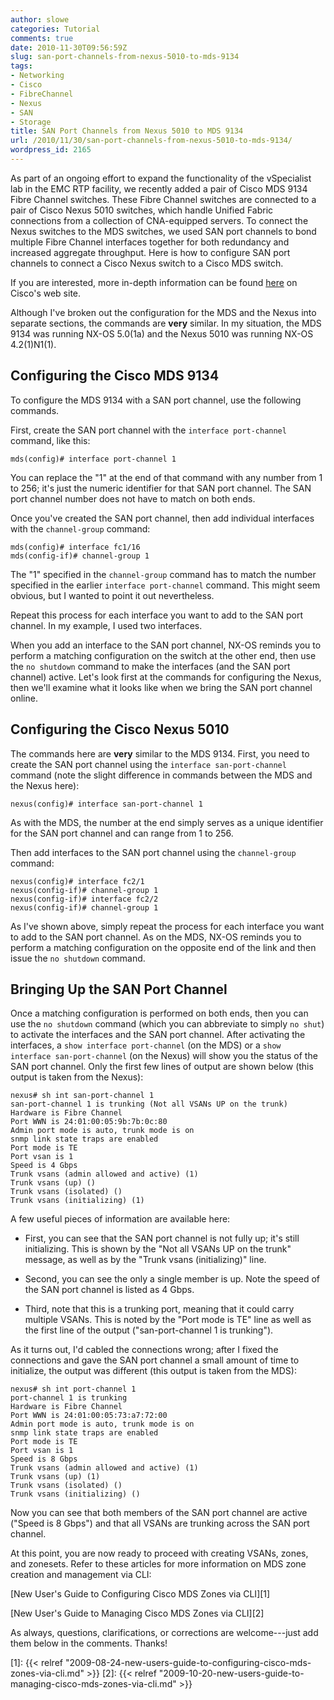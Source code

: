 ```yaml
---
author: slowe
categories: Tutorial
comments: true
date: 2010-11-30T09:56:59Z
slug: san-port-channels-from-nexus-5010-to-mds-9134
tags:
- Networking
- Cisco
- FibreChannel
- Nexus
- SAN
- Storage
title: SAN Port Channels from Nexus 5010 to MDS 9134
url: /2010/11/30/san-port-channels-from-nexus-5010-to-mds-9134/
wordpress_id: 2165
---
```


As part of an ongoing effort to expand the functionality of the vSpecialist lab in the EMC RTP facility, we recently added a pair of Cisco MDS 9134 Fibre Channel switches. These Fibre Channel switches are connected to a pair of Cisco Nexus 5010 switches, which handle Unified Fabric connections from a collection of CNA-equipped servers. To connect the Nexus switches to the MDS switches, we used SAN port channels to bond multiple Fibre Channel interfaces together for both redundancy and increased aggregate throughput. Here is how to configure SAN port channels to connect a Cisco Nexus switch to a Cisco MDS switch.

If you are interested, more in-depth information can be found [here](http://www.cisco.com/en/US/docs/switches/datacenter/nexus5000/sw/san_switching/Cisco_Nexus_5000_Series_NX-OS_SAN_Switching_Configuration_Guide_chapter7.html) on Cisco's web site.

Although I've broken out the configuration for the MDS and the Nexus into separate sections, the commands are **very** similar. In my situation, the MDS 9134 was running NX-OS 5.0(1a) and the Nexus 5010 was running NX-OS 4.2(1)N1(1).

## Configuring the Cisco MDS 9134

To configure the MDS 9134 with a SAN port channel, use the following commands.

First, create the SAN port channel with the `interface port-channel` command, like this:

```text
mds(config)# interface port-channel 1
```

You can replace the "1" at the end of that command with any number from 1 to 256; it's just the numeric identifier for that SAN port channel. The SAN port channel number does not have to match on both ends.

Once you've created the SAN port channel, then add individual interfaces with the `channel-group` command:

```text
mds(config)# interface fc1/16  
mds(config-if)# channel-group 1
```

The "1" specified in the `channel-group` command has to match the number specified in the earlier `interface port-channel` command. This might seem obvious, but I wanted to point it out nevertheless.

Repeat this process for each interface you want to add to the SAN port channel. In my example, I used two interfaces.

When you add an interface to the SAN port channel, NX-OS reminds you to perform a matching configuration on the switch at the other end, then use the `no shutdown` command to make the interfaces (and the SAN port channel) active. Let's look first at the commands for configuring the Nexus, then we'll examine what it looks like when we bring the SAN port channel online.

## Configuring the Cisco Nexus 5010

The commands here are **very** similar to the MDS 9134. First, you need to create the SAN port channel using the `interface san-port-channel` command (note the slight difference in commands between the MDS and the Nexus here):

```text
nexus(config)# interface san-port-channel 1
```

As with the MDS, the number at the end simply serves as a unique identifier for the SAN port channel and can range from 1 to 256.

Then add interfaces to the SAN port channel using the `channel-group` command:

```text
nexus(config)# interface fc2/1  
nexus(config-if)# channel-group 1  
nexus(config-if)# interface fc2/2  
nexus(config-if)# channel-group 1
```

As I've shown above, simply repeat the process for each interface you want to add to the SAN port channel. As on the MDS, NX-OS reminds you to perform a matching configuration on the opposite end of the link and then issue the `no shutdown` command.

## Bringing Up the SAN Port Channel

Once a matching configuration is performed on both ends, then you can use the `no shutdown` command (which you can abbreviate to simply `no shut`) to activate the interfaces and the SAN port channel. After activating the interfaces, a `show interface port-channel` (on the MDS) or a `show interface san-port-channel` (on the Nexus) will show you the status of the SAN port channel. Only the first few lines of output are shown below (this output is taken from the Nexus):

```text
nexus# sh int san-port-channel 1  
san-port-channel 1 is trunking (Not all VSANs UP on the trunk)  
Hardware is Fibre Channel  
Port WWN is 24:01:00:05:9b:7b:0c:80  
Admin port mode is auto, trunk mode is on  
snmp link state traps are enabled  
Port mode is TE  
Port vsan is 1  
Speed is 4 Gbps  
Trunk vsans (admin allowed and active) (1)  
Trunk vsans (up) ()  
Trunk vsans (isolated) ()  
Trunk vsans (initializing) (1)
```

A few useful pieces of information are available here:

* First, you can see that the SAN port channel is not fully up; it's still initializing. This is shown by the "Not all VSANs UP on the trunk" message, as well as by the "Trunk vsans (initializing)" line.

* Second, you can see the only a single member is up. Note the speed of the SAN port channel is listed as 4 Gbps.

* Third, note that this is a trunking port, meaning that it could carry multiple VSANs. This is noted by the "Port mode is TE" line as well as the first line of the output ("san-port-channel 1 is trunking").

As it turns out, I'd cabled the connections wrong; after I fixed the connections and gave the SAN port channel a small amount of time to initialize, the output was different (this output is taken from the MDS):

```text
nexus# sh int port-channel 1  
port-channel 1 is trunking  
Hardware is Fibre Channel  
Port WWN is 24:01:00:05:73:a7:72:00  
Admin port mode is auto, trunk mode is on  
snmp link state traps are enabled  
Port mode is TE  
Port vsan is 1  
Speed is 8 Gbps  
Trunk vsans (admin allowed and active) (1)  
Trunk vsans (up) (1)  
Trunk vsans (isolated) ()  
Trunk vsans (initializing) ()
```

Now you can see that both members of the SAN port channel are active ("Speed is 8 Gbps") and that all VSANs are trunking across the SAN port channel.

At this point, you are now ready to proceed with creating VSANs, zones, and zonesets. Refer to these articles for more information on MDS zone creation and management via CLI:

[New User's Guide to Configuring Cisco MDS Zones via CLI][1]  

[New User's Guide to Managing Cisco MDS Zones via CLI][2]

As always, questions, clarifications, or corrections are welcome---just add them below in the comments. Thanks!

[1]: {{< relref "2009-08-24-new-users-guide-to-configuring-cisco-mds-zones-via-cli.md" >}}
[2]: {{< relref "2009-10-20-new-users-guide-to-managing-cisco-mds-zones-via-cli.md" >}}
